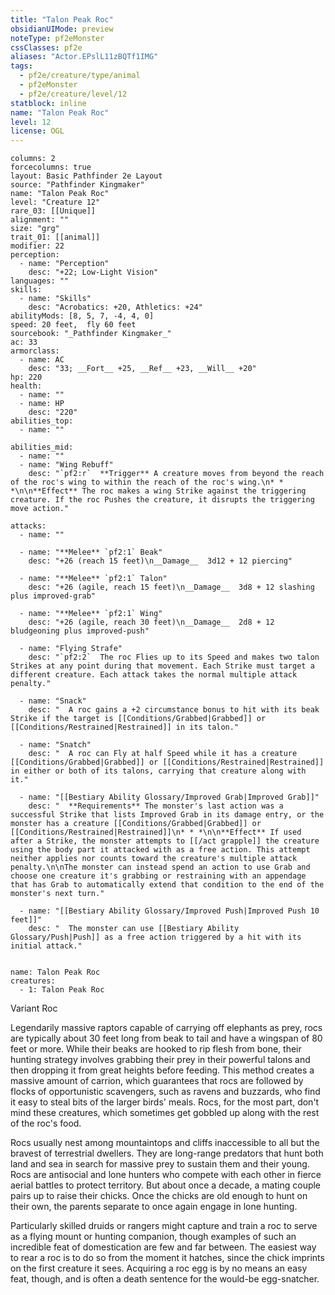 ```yaml
---
title: "Talon Peak Roc"
obsidianUIMode: preview
noteType: pf2eMonster
cssClasses: pf2e
aliases: "Actor.EPslL11zBQTf1IMG" 
tags:
  - pf2e/creature/type/animal
  - pf2eMonster
  - pf2e/creature/level/12
statblock: inline
name: "Talon Peak Roc"
level: 12
license: OGL
---
```


```statblock
columns: 2
forcecolumns: true
layout: Basic Pathfinder 2e Layout
source: "Pathfinder Kingmaker"
name: "Talon Peak Roc"
level: "Creature 12"
rare_03: [[Unique]]
alignment: ""
size: "grg"
trait_01: [[animal]]
modifier: 22
perception:
  - name: "Perception"
    desc: "+22; Low-Light Vision"
languages: ""
skills:
  - name: "Skills"
    desc: "Acrobatics: +20, Athletics: +24"
abilityMods: [8, 5, 7, -4, 4, 0]
speed: 20 feet,  fly 60 feet
sourcebook: "_Pathfinder Kingmaker_"
ac: 33
armorclass:
  - name: AC
    desc: "33; __Fort__ +25, __Ref__ +23, __Will__ +20"
hp: 220
health:
  - name: ""
  - name: HP
    desc: "220"
abilities_top:
  - name: ""

abilities_mid:
  - name: ""
  - name: "Wing Rebuff"
    desc: "`pf2:r`  **Trigger** A creature moves from beyond the reach of the roc's wing to within the reach of the roc's wing.\n* * *\n\n**Effect** The roc makes a wing Strike against the triggering creature. If the roc Pushes the creature, it disrupts the triggering move action."

attacks:
  - name: ""

  - name: "**Melee** `pf2:1` Beak"
    desc: "+26 (reach 15 feet)\n__Damage__  3d12 + 12 piercing"

  - name: "**Melee** `pf2:1` Talon"
    desc: "+26 (agile, reach 15 feet)\n__Damage__  3d8 + 12 slashing plus improved-grab"

  - name: "**Melee** `pf2:1` Wing"
    desc: "+26 (agile, reach 30 feet)\n__Damage__  2d8 + 12 bludgeoning plus improved-push"

  - name: "Flying Strafe"
    desc: "`pf2:2`  The roc Flies up to its Speed and makes two talon Strikes at any point during that movement. Each Strike must target a different creature. Each attack takes the normal multiple attack penalty."

  - name: "Snack"
    desc: "  A roc gains a +2 circumstance bonus to hit with its beak Strike if the target is [[Conditions/Grabbed|Grabbed]] or [[Conditions/Restrained|Restrained]] in its talon."

  - name: "Snatch"
    desc: "  A roc can Fly at half Speed while it has a creature [[Conditions/Grabbed|Grabbed]] or [[Conditions/Restrained|Restrained]] in either or both of its talons, carrying that creature along with it."

  - name: "[[Bestiary Ability Glossary/Improved Grab|Improved Grab]]"
    desc: "  **Requirements** The monster's last action was a successful Strike that lists Improved Grab in its damage entry, or the monster has a creature [[Conditions/Grabbed|Grabbed]] or [[Conditions/Restrained|Restrained]]\n* * *\n\n**Effect** If used after a Strike, the monster attempts to [[/act grapple]] the creature using the body part it attacked with as a free action. This attempt neither applies nor counts toward the creature's multiple attack penalty.\n\nThe monster can instead spend an action to use Grab and choose one creature it's grabbing or restraining with an appendage that has Grab to automatically extend that condition to the end of the monster's next turn."

  - name: "[[Bestiary Ability Glossary/Improved Push|Improved Push 10 feet]]"
    desc: "  The monster can use [[Bestiary Ability Glossary/Push|Push]] as a free action triggered by a hit with its initial attack."
 
```

```encounter-table
name: Talon Peak Roc
creatures:
  - 1: Talon Peak Roc
```


Variant Roc

Legendarily massive raptors capable of carrying off elephants as prey, rocs are typically about 30 feet long from beak to tail and have a wingspan of 80 feet or more. While their beaks are hooked to rip flesh from bone, their hunting strategy involves grabbing their prey in their powerful talons and then dropping it from great heights before feeding. This method creates a massive amount of carrion, which guarantees that rocs are followed by flocks of opportunistic scavengers, such as ravens and buzzards, who find it easy to steal bits of the larger birds' meals. Rocs, for the most part, don't mind these creatures, which sometimes get gobbled up along with the rest of the roc's food.

Rocs usually nest among mountaintops and cliffs inaccessible to all but the bravest of terrestrial dwellers. They are long-range predators that hunt both land and sea in search for massive prey to sustain them and their young. Rocs are antisocial and lone hunters who compete with each other in fierce aerial battles to protect territory. But about once a decade, a mating couple pairs up to raise their chicks. Once the chicks are old enough to hunt on their own, the parents separate to once again engage in lone hunting.

Particularly skilled druids or rangers might capture and train a roc to serve as a flying mount or hunting companion, though examples of such an incredible feat of domestication are few and far between. The easiest way to rear a roc is to do so from the moment it hatches, since the chick imprints on the first creature it sees. Acquiring a roc egg is by no means an easy feat, though, and is often a death sentence for the would-be egg-snatcher.
